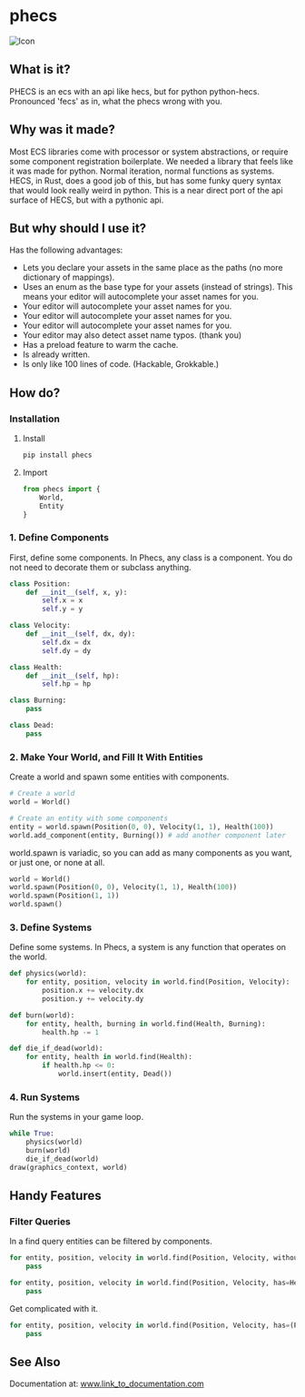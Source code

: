# phecs

![Icon](phecs_logo_small.png)

## What is it?
PHECS is an ecs with an api like hecs, but for python python-hecs. 
Pronounced 'fecs' as in, what the phecs wrong with you.

## Why was it made?

Most ECS libraries come with processor or system abstractions, or require some component registration boilerplate. 
We needed a library that feels like it was made for python. Normal iteration, normal functions as systems.
HECS, in Rust, does a good job of this, but has some funky query syntax that would look really weird in python.
This is a near direct port of the api surface of HECS, but with a pythonic api.

## But why should I use it?

Has the following advantages:

- Lets you declare your assets in the same place as the paths (no more dictionary of mappings).
- Uses an enum as the base type for your assets (instead of strings). This means your editor will autocomplete your asset names for you.
- Your editor will autocomplete your asset names for you.
- Your editor will autocomplete your asset names for you.
- Your editor will autocomplete your asset names for you.
- Your editor may also detect asset name typos. (thank you)
- Has a preload feature to warm the cache.
- Is already written.
- Is only like 100 lines of code. (Hackable, Grokkable.)

## How do?

### Installation

1. Install

   ```bash
   pip install phecs
   ```

2. Import

   ```python
   from phecs import {
       World,
       Entity
   }
   ```

### 1. Define Components

First, define some components.
In Phecs, any class is a component. You do not need to decorate them or subclass anything.

```python
class Position:
    def __init__(self, x, y):
        self.x = x
        self.y = y

class Velocity:
    def __init__(self, dx, dy):
        self.dx = dx
        self.dy = dy

class Health:
    def __init__(self, hp):
        self.hp = hp

class Burning:
    pass

class Dead:
    pass
```

### 2. Make Your World, and Fill It With Entities

Create a world and spawn some entities with components.

```python
# Create a world
world = World()

# Create an entity with some components
entity = world.spawn(Position(0, 0), Velocity(1, 1), Health(100))
world.add_component(entity, Burning()) # add another component later
```

world.spawn is variadic, so you can add as many components as you want, or just one, or none at all.

```python
world = World()
world.spawn(Position(0, 0), Velocity(1, 1), Health(100))
world.spawn(Position(1, 1))
world.spawn()
```

### 3. Define Systems

Define some systems. In Phecs, a system is any function that operates on the world.

```python
def physics(world):
    for entity, position, velocity in world.find(Position, Velocity):
        position.x += velocity.dx
        position.y += velocity.dy

def burn(world):
    for entity, health, burning in world.find(Health, Burning):
        health.hp -= 1

def die_if_dead(world):
    for entity, health in world.find(Health):
        if health.hp <= 0:
            world.insert(entity, Dead())
```

### 4. Run Systems

Run the systems in your game loop.

```python
while True:
    physics(world)
    burn(world)
    die_if_dead(world)
draw(graphics_context, world)
```


## Handy Features

### Filter Queries

In a find query entities can be filtered by components.

```python
for entity, position, velocity in world.find(Position, Velocity, without=Dead):
    pass

for entity, position, velocity in world.find(Position, Velocity, has=Health):
    pass
```

Get complicated with it.

```python
for entity, position, velocity in world.find(Position, Velocity, has=(Player, Burning), without=Dead):
    pass
```

## See Also
Documentation at: www.link_to_documentation.com
```